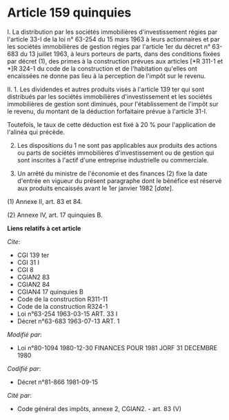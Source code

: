 # Article 159 quinquies

I. La distribution par les sociétés immobilières d'investissement régies par l'article 33-I de la loi n° 63-254 du 15 mars
1963 à leurs actionnaires et par les sociétés immobilières de gestion régies par l'article 1er du décret n° 63-683 du 13
juillet 1963, à leurs porteurs de parts, dans des conditions fixées par décret (1), des primes à la construction prévues aux
articles [*R 311-1 et *]R 324-1 du code de la construction et de l'habitation qu'elles ont encaissées ne donne pas lieu à la
perception de l'impôt sur le revenu.

II. 1. Les dividendes et autres produits visés à l'article 139 ter qui sont distribués par les sociétés immobilières
d'investissement et les sociétés immobilières de gestion sont diminués, pour l'établissement de l'impôt sur le revenu, du
montant de la déduction forfaitaire prévue à l'article 31-I.

Toutefois, le taux de cette déduction est fixé à 20 % pour l'application de l'alinéa qui précède.

2. Les dispositions du 1 ne sont pas applicables aux produits des actions ou parts de sociétés immobilières d'investissement
ou de gestion qui sont inscrites à l'actif d'une entreprise industrielle ou commerciale.

3. Un arrêté du ministre de l'économie et des finances (2) fixe la date d'entrée en vigueur du présent paragraphe dont le
bénéfice est réservé aux produits encaissés avant le 1er janvier 1982 [*date*].

(1) Annexe II, art. 83 et 84.

(2) Annexe IV, art. 17 quinquies B.

**Liens relatifs à cet article**

_Cite_:

  - CGI 139 ter
  - CGI 31 I
  - CGI 8
  - CGIAN2 83
  - CGIAN2 84
  - CGIAN4 17 quinquies B
  - Code de la construction R311-11
  - Code de la construction R324-1
  - Loi n°63-254 1963-03-15 ART. 33 I
  - Décret n°63-683 1963-07-13 ART. 1

_Modifié par_:

  - Loi n°80-1094 1980-12-30 FINANCES POUR 1981 JORF 31 DECEMBRE 1980

_Codifié par_:

  - Décret n°81-866 1981-09-15

_Cité par_:

  - Code général des impôts, annexe 2, CGIAN2. - art. 83 (V)
